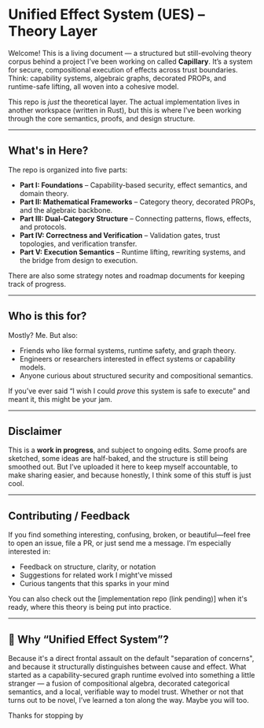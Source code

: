# Unified Effect System (UES) – Theory Layer

Welcome! This is a living document — a structured but still-evolving theory corpus behind a project I’ve been working on called **Capillary**. It’s a system for secure, compositional execution of effects across trust boundaries. Think: capability systems, algebraic graphs, decorated PROPs, and runtime-safe lifting, all woven into a cohesive model.

This repo is *just* the theoretical layer. The actual implementation lives in another workspace (written in Rust), but this is where I’ve been working through the core semantics, proofs, and design structure.

---

## What's in Here?

The repo is organized into five parts:

- **Part I: Foundations** – Capability-based security, effect semantics, and domain theory.
- **Part II: Mathematical Frameworks** – Category theory, decorated PROPs, and the algebraic backbone.
- **Part III: Dual-Category Structure** – Connecting patterns, flows, effects, and protocols.
- **Part IV: Correctness and Verification** – Validation gates, trust topologies, and verification transfer.
- **Part V: Execution Semantics** – Runtime lifting, rewriting systems, and the bridge from design to execution.

There are also some strategy notes and roadmap documents for keeping track of progress.

---

## Who is this for?

Mostly? Me. But also:

- Friends who like formal systems, runtime safety, and graph theory.
- Engineers or researchers interested in effect systems or capability models.
- Anyone curious about structured security and compositional semantics.

If you’ve ever said “I wish I could *prove* this system is safe to execute” and meant it, this might be your jam.

---

##  Disclaimer

This is a **work in progress**, and subject to ongoing edits. Some proofs are sketched, some ideas are half-baked, and the structure is still being smoothed out. But I’ve uploaded it here to keep myself accountable, to make sharing easier, and because honestly, I think some of this stuff is just cool.

---

## Contributing / Feedback

If you find something interesting, confusing, broken, or beautiful—feel free to open an issue, file a PR, or just send me a message. I’m especially interested in:

- Feedback on structure, clarity, or notation
- Suggestions for related work I might’ve missed
- Curious tangents that this sparks in your mind

You can also check out the [implementation repo (link pending)] when it's ready, where this theory is being put into practice.

---

## 💬 Why “Unified Effect System”?

Because it's a direct frontal assault on the default "separation of concerns", and because it structurally distinguishes between cause and effect. What started as a capability-secured graph runtime evolved into something a little stranger — a fusion of compositional algebra, decorated categorical semantics, and a local, verifiable way to model trust. Whether or not that turns out to be novel, I’ve learned a ton along the way. Maybe you will too.

Thanks for stopping by
